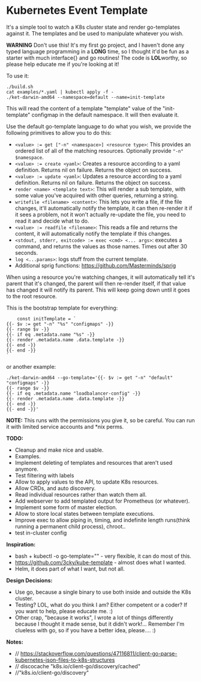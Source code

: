 Kubernetes Event Template
=========================

It's a simple tool to watch a K8s cluster state and render go-templates
against it. The templates and be used to manipulate whatever you wish.

**WARNING** Don't use this! It's my first go project, and I haven't
done any typed language programming in a **LONG** time, so I thought
it'd be fun as a starter with much interface{} and go routines!
The code is **LOL**worthy, so please help educate me if you're
looking at it!

To use it:

    ./build.sh
    cat examples/*.yaml | kubectl apply -f -
    ./ket-darwin-amd64 --namespace=default --name=init-template
	

This will read the content of a template "template" value of the 
"init-template" configmap in the default namespace. It will then
evaluate it.

Use the default go-template language to do what you wish, we
provide the following primitives to allow you to do this:

* `<value> := get ["-n" <namespace>] <resource type>`: This provides
an ordered list of all of the matching resources. Optionally
provide `"-n" $namespace`.
* `<value> := create <yaml>`: Creates a resource according to a yaml
definition. Returns nil on failure. Returns the object on success.
* `<value> := update <yaml>`: Updates a resource according to a yaml
definition. Returns nil on failure. Returns the object on success.
* `render <name> <template text>`: This will render a sub
template, with some value you've acquired with other queries,
returning a string.
* `writefile <filename> <content>`: This lets you write a file,
if the file changes, it'll automatically notify the template,
it can then re-render it if it sees a problem, not it won't
actually re-update the file, you need to read it and decide
what to do.
* `<value> := readfile <filename>`: This reads a file and
returns the content, it will automatically notify the template
if this changes.
* `<stdout, stderr, exitcode> := exec <cmd> <... args>`: executes
a command, and returns the values as those names. Times out after
30 seconds.
* `log <...params>`: logs stuff from the current template.
* Additional sprig functions: https://github.com/Masterminds/sprig

When using a resource you're watching changes, it will automatically
tell it's parent that it's changed, the parent will then re-render
itself, if that value has changed it will notify its parent.
This will keep going down until it goes to the root resource.

This is the bootstrap template for everything:

	    const initTemplate = `
	{{- $v := get "-n" "%s" "configmaps" -}}
	{{- range $v -}}
	{{- if eq .metadata.name "%s" -}}
	{{- render .metadata.name .data.template -}}
	{{- end -}}
	{{- end -}}
	`

or another example:

	./ket-darwin-amd64 --go-template='{{- $v := get "-n" "default" "configmaps" -}}
	{{- range $v -}}
	{{- if eq .metadata.name "loadbalancer-config" -}}
	{{- render .metadata.name .data.template -}}
	{{- end -}}
	{{- end -}}'


**NOTE:** This runs with the permissions you give it, so be careful.
You can run it with limited service accounts and \*nix perms.

**TODO:**

* Cleanup and make nice and usable.
* Examples.
* Implement deleting of templates and resources that aren't
used anymore.
* Test filtering with labels
* Allow to apply values to the API, to update K8s resources.
* Allow CRDs, and auto discovery.
* Read individual resources rather than watch them all.
* Add webserver to add templated output for Prometheus
(or whatever).
* Implement some form of master election.
* Allow to store local states between template executions.
* Improve exec to allow piping in, timing, and indefinite
length runs(think running a permanent child process), chroot..
* test in-cluster config

**Inspiration:**

* bash + kubectl -o go-template="" - very flexible, it can
do most of this.
* https://github.com/3cky/kube-template - almost does what I
wanted.
* Helm, it does part of what I want, but not all.

**Design Decisions:**
* Use go, because a single binary to use both inside and
outside the K8s cluster.
* Testing? LOL, what do you think I am? Either competent or
a coder? If you want to help, please educate me. :)
* Other crap, "because it works", I wrote a lot of things
differently because I thought it made sense, but it didn't
work!... Remember I'm clueless with go, so if you have a
better idea, please.... :)

**Notes:**
* // https://stackoverflow.com/questions/47116811/client-go-parse-kubernetes-json-files-to-k8s-structures
*  //      discocache "k8s.io/client-go/discovery/cached"
* //"k8s.io/client-go/discovery"
